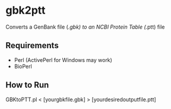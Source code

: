 # gbk2ptt
Converts a GenBank file (*.gbk) to an NCBI Protein Table (*.ptt) file

## Requirements
* Perl (ActivePerl for Windows may work)
* BioPerl

## How to Run
GBKtoPTT.pl < [yourgbkfile.gbk] > [yourdesiredoutputfile.ptt]
